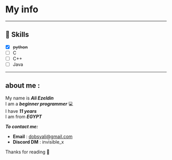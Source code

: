 # My info 
***
## 💪 Skills 
- [x] ~~python~~
- [ ] C
- [ ] C++
- [ ] Java 
***
 ## about me :  
 My name is ***Ali Ezeldin***      
 I am a ***beginner programmer*** 💻   
 I have ***11 years***    
 I am from ***EGYPT***  
 
***To contact me:***
* **Email** : dobsyali@gmail.com 
* **Discord DM** : invisible_x

Thanks for reading 🙂
 
